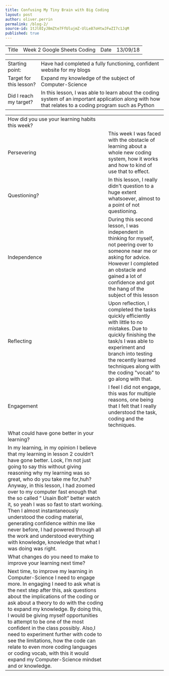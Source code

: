 ```yaml
---
title: Confusing My Tiny Brain with Big Coding
layout: post
author: oliver.perrin
permalink: /blog-2/
source-id: 1tJl0IyJ8mZte7FfUlujmZ-UlLe87oHtwJFwZI7c1JqM
published: true
---
```

<table>
  <tr>
    <td>Title</td>
    <td>Week 2 Google Sheets Coding</td>
    <td>Date</td>
    <td>13/09/18</td>
  </tr>
</table>


<table>
  <tr>
    <td>Starting point:</td>
    <td>Have had completed a fully functioning, confident website for my blogs</td>
  </tr>
  <tr>
    <td>Target for this lesson?</td>
    <td>Expand my knowledge of the subject of Computer-Science</td>
  </tr>
  <tr>
    <td>Did I reach my target? </td>
    <td>In this lesson, I was able to learn about the coding system of an important application along with how that relates to a coding program such as Python</td>
  </tr>
</table>


<table>
  <tr>
    <td>How did you use your learning habits this week?</td>
    <td></td>
  </tr>
  <tr>
    <td>Persevering</td>
    <td>This week I was faced with the obstacle of learning about a whole new coding system, how it works and how to kind of use that to effect.</td>
  </tr>
  <tr>
    <td>Questioning?</td>
    <td>In this lesson, I really didn't question to a huge extent whatsoever, almost to a point of not questioning. </td>
  </tr>
  <tr>
    <td>Independence</td>
    <td>During this second lesson, I was independent in thinking for myself, not peering over to someone near me or asking for advice. However I completed an obstacle and gained a lot of confidence and got the hang of the subject of this lesson</td>
  </tr>
  <tr>
    <td>Reflecting</td>
    <td>Upon reflection, I completed the tasks quickly efficiently with little to no mistakes. Due to quickly finishing the task/s I was able to experiment and branch into testing the recently learned techniques along with the coding "vocab" to go along with that.</td>
  </tr>
  <tr>
    <td>Engagement</td>
    <td>I feel I did not engage, this was for multiple reasons, one being that I felt that I really understood the task, coding and the techniques.</td>
  </tr>
  <tr>
    <td>What could have gone better in your learning?</td>
    <td></td>
  </tr>
  <tr>
    <td>In my learning, in my opinion I believe that my learning in lesson 2 couldn’t have gone better. Look, I’m not just going to say this without giving reasoning why my learning was so great, who do you take me for,huh? Anyway, in this lesson, I had zoomed over to my computer fast enough that the so called “ Usain Bolt” better watch it, so yeah I was so fast to start working. Then I almost instantaneously understood the coding material, generating confidence within me like never before, I had powered through all the work and understood everything with knowledge, knowledge that what I was doing was right.</td>
    <td></td>
  </tr>
  <tr>
    <td>What changes do you need to make to improve your learning next time?</td>
    <td></td>
  </tr>
  <tr>
    <td>Next time, to improve my learning in Computer-Science I need to engage more. In engaging I need to ask what is the next step after this, ask questions about the implications of the coding or ask about a theory to do with the coding to expand my knowledge. By doing this, I would be giving myself opportunities to attempt to be one of the most confident in the class possibly. Also,I need to experiment further with code to see the limitations, how the code can relate to even more coding languages or coding vocab, with this it would expand my Computer-Science mindset and or knowledge.</td>
    <td></td>
  </tr>
</table>


